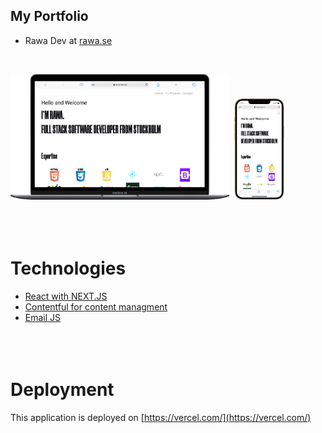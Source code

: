 ## My Portfolio

- Rawa Dev at [rawa.se](https://www.rawa.se)  

<br />

<img  alt="Desktop view www.rawa.se" width="350px" src="https://github.com/Rawa08/Rawa08/raw/main/media/desktop.png" />&nbsp;&nbsp;<img  alt="Mobile view www.rawa.se" width="80px" src="https://github.com/Rawa08/Rawa08/raw/main/media/mobile.png" />  
<br /><br /><br />

# Technologies
- [React with NEXT.JS](https://nextjs.org/)
- [Contentful for content managment](https://www.contentful.com/)
- [Email JS](https://www.emailjs.com/)   
<br /><br /><br />

# Deployment
This application is deployed on [https://vercel.com/](https://vercel.com/)

